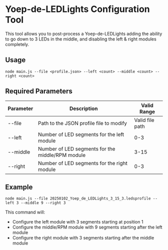 # Yoep-de-LEDLights Configuration Tool
This tool allows you to post-process a Yoep-de-LEDLights adding the ability to go down to 3 LEDs in the middle, and disabling the left & right modules completely.

## Usage
```
node main.js --file <profile.json> --left <count> --middle <count> --right <count>
```

## Required Parameters
| Parameter | Description | Valid Range |
|-----------|-------------|-------------|
| --file | Path to the JSON profile file to modify | Valid file path |
| --left | Number of LED segments for the left module | 0-3 |
| --middle | Number of LED segments for the middle/RPM module | 3-15 |
| --right | Number of LED segments for the right module | 0-3 |

## Example
```
node main.js --file 20250102_Yoep_de_LEDLights_3_15_3.ledsprofile --left 3 --middle 9 --right 3
```

This command will:
- Configure the left module with 3 segments starting at position 1
- Configure the middle/RPM module with 9 segments starting after the left module
- Configure the right module with 3 segments starting after the middle module